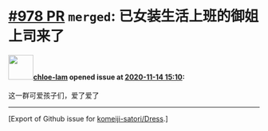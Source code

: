 # [\#978 PR](https://github.com/komeiji-satori/Dress/pull/978) `merged`: 已女装生活上班的御姐上司来了

#### <img src="https://avatars.githubusercontent.com/u/60084718?v=4" width="50">[chloe-lam](https://github.com/chloe-lam) opened issue at [2020-11-14 15:10](https://github.com/komeiji-satori/Dress/pull/978):

这一群可爱孩子们，爱了爱了




-------------------------------------------------------------------------------



[Export of Github issue for [komeiji-satori/Dress](https://github.com/komeiji-satori/Dress).]
